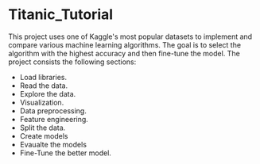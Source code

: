 # Titanic_Tutorial
This project uses one of Kaggle's most popular datasets to implement and compare various machine learning algorithms. The goal is to select the algorithm with the highest accuracy and then fine-tune the model.
The project consists the following sections:
* Load libraries.
* Read the data.
* Explore the data.
* Visualization.
* Data preprocessing.
* Feature engineering.
* Split the data.
* Create models
* Evaualte the models
* Fine-Tune the better model.
